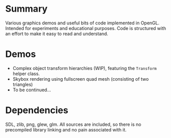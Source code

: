 # Summary
Various graphics demos and useful bits of code implemented in OpenGL. Intended for experiments and educational purposes.
Code is structured with an effort to make it easy to read and understand.

# Demos
* Complex object transform hierarchies (WIP), featuring the `Transform` helper class.
* Skybox rendering using fullscreen quad mesh (consisting of two triangles)
* To be continued...

# Dependencies
SDL, zlib, png, glew, glm. All sources are included, so there is no precompiled library linking and no pain
associated with it.